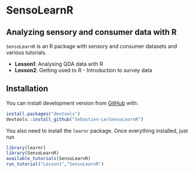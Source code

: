 # SensoLearnR

## Analyzing sensory and consumer data with R

`SensoLearnR` is an R package with sensory and consumer datasets and
various tutorials.

  - **Lesson1**: Analysing QDA data with R
  - **Lesson2**: Getting used to R - Introduction to survey data

## Installation

You can install development version from [GitHub](https://github.com/)
with:

``` r
install.packages("devtools")
devtools::install_github("Sebastien-Le/SensoLearnR")
```
You also need to install the `learnr` package.
Once everything installed, just run

``` r
library(learnr)
library(SensoLearnR)
available_tutorials(SensoLearnR)
run_tutorial("Lesson1","SensoLearnR")
```

